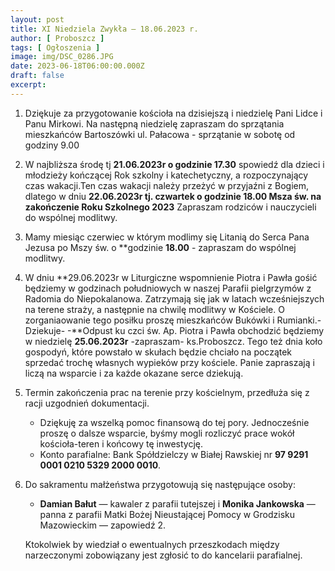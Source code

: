 ```yaml
---
layout: post
title: XI Niedziela Zwykła — 18.06.2023 r.
author: [ Proboszcz ]
tags: [ Ogłoszenia ]
image: img/DSC_0286.JPG
date: 2023-06-18T06:00:00.000Z
draft: false
excerpt: 
---
```


1. Dziękuje za przygotowanie kościoła na dzisiejszą i niedzielę Pani Lidce i Panu Mirkowi. Na
   następną niedzielę zapraszam do sprzątania mieszkańców Bartoszówki ul. Pałacowa - sprzątanie w sobotę od godziny 9.00 
2. W najbliższa środę tj **21.06.2023r o godzinie 17.30** spowiedź dla dzieci i młodzieży kończącej Rok szkolny i katechetyczny, a rozpoczynający czas wakacji.Ten czas wakacji należy przeżyć w przyjaźni z Bogiem, dlatego w dniu **22.06.2023r tj. czwartek o godzinie 18.00 Msza św. na zakończenie Roku Szkolnego 2023** Zapraszam rodziców i nauczycieli do wspólnej modlitwy.

3. Mamy miesiąc czerwiec w którym modlimy się Litanią do Serca Pana Jezusa po Mszy św. o **godzinie **18.00** - zapraszam do wspólnej modlitwy.

4. W dniu **29.06.2023r w Liturgiczne wspomnienie Piotra i Pawła gośić będziemy w godzinach południowych w naszej Parafii pielgrzymów z Radomia do Niepokalanowa. Zatrzymają się jak w latach wcześniejszych na terene straży, a następnie na chwilę modlitwy w Kościele. O zorganiaowanie tego posiłku proszę mieszkańców Bukówki i Rumianki.-Dziekuje- 
-**Odpust ku czci św. Ap. Piotra i Pawła obchodzić będziemy w niedzielę **25.06.2023r** -zapraszam- ks.Proboszcz. Tego też dnia koło gospodyń, które powstało w skułach będzie chciało na początek sprzedać trochę własnych wypieków przy kościele. Panie zapraszają i liczą na wsparcie i za każde okazane serce dziekują.  
5. Termin zakończenia prac na terenie przy kościelnym, przedłuża się z racji uzgodnień dokumentacji.
   
   - Dziękuję za wszelką pomoc finansową do tej pory. Jednocześnie proszę o dalsze
     wsparcie, byśmy mogli rozliczyć prace wokół kościoła-teren i końcowy tę inwestycję.
   - Konto parafialne: Bank Spółdzielczy w Białej Rawskiej nr **97 9291 0001 0210 5329 2000 0010**.

6. Do sakramentu małżeństwa przygotowują się następujące osoby:
   -  **Damian Bałut** — kawaler z parafii tutejszej i **Monika Jankowska** — panna z parafii Matki
     Bożej Nieustającej Pomocy w Grodzisku Mazowieckim — zapowiedź 2.

    Ktokolwiek by wiedział o ewentualnych przeszkodach między narzeczonymi zobowiązany jest zgłosić to do kancelarii parafialnej.
